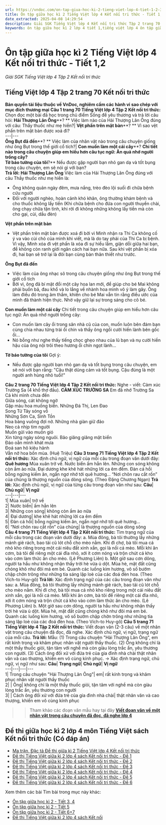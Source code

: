 ```yaml
---
url: https://vndoc.com/on-tap-giua-hoc-ki-2-tieng-viet-lop-4-tiet-1-2-3815
title: Ôn tập giữa học kì 2 Tiếng Việt lớp 4 Kết nối tri thức - Tiết 1,2 - Giải SGK Tiếng Việt lớp 4 Tập 2 Kết nối tri thức - VnDoc.com
date_extracted: 2025-04-08 14:29:54
description: Giải SGK Tiếng Việt lớp 4 Kết nối tri thức Tập 2 trang 70 được biên soạn nhằm giúp các em HS đạt kết quả tốt trong quá trình làm bài tập và học tập môn Tiếng Việt lớp 4.
keywords: ôn tập giữa học kì 2 lớp 4 tiết 1,tiếng việt lớp 4 ôn tập giữa học kì 2,Ôn tập giữa học kì 2 Tiếng Việt lớp 4,giải bài tập sgk tiếng việt 4 tuần 27,Giải bài tập SGK Tiếng Việt 4 tập 2,Giải bài tập SGK Tiếng Việt 4 tập 2 trang 70,để học tốt tiếng việt 4,lời giải hay tiếng việt lớp 4,giải bài tập tiếng việt lớp 4,tiếng việt lớp 4,sgk tiếng việt 4 tập 2,soạn bài lớp 4
---
```


# Ôn tập giữa học kì 2 Tiếng Việt lớp 4 Kết nối tri thức - Tiết 1,2
 _Giải SGK Tiếng Việt lớp 4 Tập 2 Kết nối tri thức_
## **Tiếng Việt lớp 4 Tập 2 trang 70 Kết nối tri thức**
**Bản quyền tài liệu thuộc về VnDoc, nghiêm cấm các hành vi sao chép với mục đích thương mại**
**Câu 1 trang 70 Tiếng Việt lớp 4 Tập 2 Kết nối tri thức:** Chọn đọc một bài đã học trong chủ điểm Sống để yêu thương và trả lời câu hỏi:
**Hải Thượng Lãn Ông****? ** Việc làm nào của Hải Thượng Lãn Ông đúng với câu: Thầy thuốc như mẹ hiền?| **Vệt phấn trên mặt bàn****? ** Vì sao vệt phấn trên mặt bàn được xoá đi?  
---|---  
**Ông Bụt đã đến****? ** Việc làm của nhân vật nào trong câu chuyện giống như ông Bụt trong thế giới cổ tích?| **Con muốn làm một cái cây****? **Chi tiết nào trong câu chuyện giúp em hiểu hơn câu tục ngữ: Ăn quả nhớ người trồng cây?  
**Tờ báo tường của tôi****?** Nếu được gặp người bạn nhỏ gan dạ và tốt bụng trong câu chuyện, em sẽ nói gì với bạn?  
**Trả lời:**
**Hải Thượng Lãn Ông**
Việc làm của Hải Thượng Lãn Ông đúng với câu Thầy thuốc như mẹ hiền là:
  * Ông không quản ngày đêm, mưa nắng, trèo đèo lội suối đi chữa bệnh cứu người
  * Đối với người nghèo, hoàn cảnh khó khăn, ông thường khám bệnh và cho thuốc không lấy tiền \(Khi chữa bệnh cho đứa con người thuyền chài, ông chạy chữa tận tình, khi rời đi không những không lấy tiền mà còn cho gại, củi, dầu đèn\)

**Vệt phấn trên mặt bàn**
  * Vệt phấn trên mặt bàn được xoá đi bởi vì Minh nhận ra Thi Ca không cố ý va vào cùi chỏ của mình khi viết, mà là do tay phải của Thi Ca bị bệnh. Vì vậy, Minh xóa đi vệt phấn là xóa đi sự hiểu lầm, giận dỗi giữa hai bạn, để không còn ranh giới ngăn cách hai bạn nữa. Sau khi vệt phấn bị xóa đi, hai bạn sẽ trở lại là đôi bạn cùng bàn thân thiết như trước.

**Ông Bụt đã đến**
  * Việc làm của ông nhạc sõ trong câu chuyện giống như ông Bụt trong thế giới cổ tích
  * Bởi vì, ông đã bí mật đổi một cây hoa lan mới, để giúp cho bé Mai không phải buồn bã, đau khổ và lo lắng về nhành hoa mình vô ý làm gãy. Ông làm điều đó trong âm thầm, khiến cho bé Mai vẫn tin rằng điều ước của mình đã thành hiện thực. Nhờ vậy giữ lại sự trong sáng cho cô bé.

**Con muốn làm một cái cây**
Chi tiết trong câu chuyện giúp em hiểu hơn câu tục ngữ: Ăn quả nhớ người trồng cây:
  * Con muốn làm cây ổi trong sân nhà cũ của con, muốn luôn bên đám bạn cùng chia nhau từng trái ổi chín và thấy ông ngồi cười hiền lành bên gốc ổi…
  * Nó bỗng như nghe thấy tiếng chọc ghẹo nhau của lũ bạn và nụ cười hiền hậu của ông nội trôi theo hương ổi chín ngọt lành…

**Tờ báo tường của tôi**
Gợi ý:
  * Nếu được gặp người bạn nhỏ gan dạ và tốt bụng trong câu chuyện, em sẽ nói với bạn rằng: "Cậu thật dũng cảm và tốt bụng. Cậu đúng là một người anh hùng nhỏ tuổi\!"

**Câu 2 trang 70 Tiếng Việt lớp 4 Tập 2 Kết nối tri thức:** Nghe - viết: Cảm xúc Trường Sa \(4 khổ thơ đầu\).
**CẢM XÚC TRƯỜNG SA**
Em đã nhớ Trường Sa  
Cả khi mình chưa đến  
Giữa sóng, cát không ngờ  
Gặp màu hoa muống biển.
Những Đá Thị, Len Đao  
Song Tử Tây sóng vỗ  
Những Sơn Ca, Sinh Tồn  
Hoa bàng vuông đợi nở.
Những nhà giàn giữ đảo  
Neo cả nhịp tim người  
Muốn gửi vào muôn gió  
Xin từng ngày sóng nguôi.
Bão giăng giăng mặt biển  
Đảo oằn mình khát mưa  
Đoá san hô kiêu hãnh  
Vẫn nở hoa bốn mùa.
\(Huệ Triệu\)
**Câu 3 trang 71 Tiếng Việt lớp 4 Tập 2 Kết nối tri thức:** Xác định chủ ngữ, vị ngữ của mỗi câu trong đoạn văn dưới đây:
**Quê hương**
Mùa xuân trở về. Nước biển ấm hẳn lên. Những con sóng không còn ầm ào nữa. Đại dương khe khẽ hát những lời ca êm đềm. Đàn cá hồi bỗng ngừng kiếm ăn, ngẩn ngơ nhớ tới quê hương… “Nơi chôn rau cắt rốn” của chúng là thượng nguồn của dòng sông.
\(Theo Đặng Chương Ngạn\)
**Trả lời:**
Xác định chủ ngữ, vị ngữ của từng câu trong đoạn văn như sau:
**Câu**| **Chủ ngữ**| **Vị ngữ**  
---|---|---  
1| Mùa xuân| trở về  
2| Nước biển| ấm hẳn lên  
3| Những con sóng| không còn ầm ào nữa  
4| Đại dương| khe khẽ hát những lời ca êm đềm  
5| Đàn cá hồi| bỗng ngừng kiếm ăn, ngẩn ngơ nhớ tới quê hương…  
6| “Nơi chôn rau cắt rốn” của chúng| là thượng nguồn của dòng sông  
**Câu 4 trang 71 Tiếng Việt lớp 4 Tập 2 Kết nối tri thức:** Tìm trạng ngữ của mỗi câu trong các đoạn văn dưới đây:
a. Mùa đông, bà tôi thường lấy những mảnh giẻ rách, bao tải cũ lót chỗ cho mèo nằm. Khi đi chợ, bà tôi mua cá nhỏ kho riêng trong một cái niêu đất xinh xắn, gọi là nồi cá mèo. Mỗi khi ăn cơm, bà tôi để riêng một cái đĩa nhỏ, xới ít cơm nóng và trộn chút cá kho vào cơm làm thức ăn cho mèo.
\(Lê Phương Liên\)
b. Một giờ sau cơn dông, người ta hầu như không nhận thấy trời hè vừa ủ dột. Mùa hè, mặt đất cũng chóng khô như đôi má em bé. Quanh các luống kim hương, vô số bướm chập chờn trông như những tia sáng lập loè của các đoá đèn hoa.
\(Theo Vích-to Huy-gô\)
**Trả lời:**
Xác định trạng ngữ của các câu trong đoạn văn như sau:
a. Mùa đông, bà tôi thường lấy những mảnh giẻ rách, bao tải cũ lót chỗ cho mèo nằm. Khi đi chợ, bà tôi mua cá nhỏ kho riêng trong một cái niêu đất xinh xắn, gọi là nồi cá mèo. Mỗi khi ăn cơm, bà tôi để riêng một cái đĩa nhỏ, xới ít cơm nóng và trộn chút cá kho vào cơm làm thức ăn cho mèo.
\(Lê Phương Liên\)
b. Một giờ sau cơn dông, người ta hầu như không nhận thấy trời hè vừa ủ dột. Mùa hè, mặt đất cũng chóng khô như đôi má em bé. Quanh các luống kim hương, vô số bướm chập chờn trông như những tia sáng lập loè của các đoá đèn hoa.
\(Theo Vích-to Huy-gô\)
**Câu 5 trang 71 Tiếng Việt lớp 4 Tập 2 Kết nối tri thức:** Viết đoạn văn \(2-3 câu\) về một nhân vật trong câu chuyện đã đọc, đã nghe. Xác định chủ ngữ, vị ngữ, trạng ngữ của mỗi câu.
**Trả lời:**
Mẫu:
\(1\) Trong câu chuyện "Hải Thượng Lãn Ông", em rất kính trọng và khâm phục nhân vật người thầy thuốc. \(2\) Ông không chỉ là một thầy thuốc giỏi, tận tâm với nghề mà còn giàu lòng trắc ẩn, yêu thương con người. \(3\) Cách ông đối xử với đứa trẻ của gia đình nhà chài thật nhân văn và cao thượng, khiến em vô cùng kính phục.
→ Xác định trạng ngữ, chủ ngữ, vị ngữ như sau:
**Câu**| **Trạng ngữ**| **Chủ ngữ**| **Vị ngữ**  
---|---|---|---  
1| Trong câu chuyện "Hải Thượng Lãn Ông"| em| rất kính trọng và khâm phục nhân vật người thầy thuốc  
2| | Ông| không chỉ là một thầy thuốc giỏi, tận tâm với nghề mà còn giàu lòng trắc ẩn, yêu thương con người  
3| | Cách ông đối xử với đứa trẻ của gia đình nhà chài| thật nhân văn và cao thượng, khiến em vô cùng kính phục  
>> Tham khảo các đoạn văn mẫu hay tại đây **[Viết đoạn văn về một nhân vật trong câu chuyện đã đọc, đã nghe lớp 4](<https://vndoc.com/viet-doan-van-ve-mot-nhan-vat-trong-cau-chuyen-da-doc-da-nghe-lop-4-302495>)**
## **Đề thi giữa học kì 2 lớp 4 môn Tiếng Việt sách Kết nối tri thức \(Có đáp án\)**
  * [Ma trận, Đặc tả Đề thi giữa kì 2 Tiếng Việt lớp 4 Kết nối tri thức](<https://vndoc.com/ma-tran-dac-ta-de-thi-giua-ki-2-tieng-viet-lop-4-ket-noi-tri-thuc-315041>)
  * [Đề thi Tiếng Việt giữa kì 2 lớp 4 sách Kết nối tri thức - Đề 1](<https://vndoc.com/de-thi-tieng-viet-giua-ki-2-lop-4-sach-ket-noi-tri-thuc-de-1-315376>)
  * [Đề thi Tiếng Việt giữa kì 2 lớp 4 sách Kết nối tri thức - Đề 2](<https://vndoc.com/de-thi-tieng-viet-giua-ki-2-lop-4-sach-ket-noi-tri-thuc-de-2-316158>)
  * [Đề thi Tiếng Việt giữa kì 2 lớp 4 sách Kết nối tri thức - Đề 3](<https://vndoc.com/de-thi-tieng-viet-giua-ki-2-lop-4-sach-ket-noi-tri-thuc-de-3-316163>)
  * [Đề thi Tiếng Việt giữa kì 2 lớp 4 sách Kết nối tri thức - Đề 4](<https://vndoc.com/de-thi-tieng-viet-giua-ki-2-lop-4-sach-ket-noi-tri-thuc-de-4-316165>)
  * [Đề thi Tiếng Việt giữa kì 2 lớp 4 sách Kết nối tri thức - Đề 5](<https://vndoc.com/de-thi-tieng-viet-giua-ki-2-lop-4-sach-ket-noi-tri-thuc-de-5-316166>)
  * [Đề thi Tiếng Việt giữa kì 2 lớp 4 sách Kết nối tri thức - Đề 6](<https://vndoc.com/de-thi-tieng-viet-giua-ki-2-lop-4-sach-ket-noi-tri-thuc-de-6-316168>)

Xem thêm các bài Tìm bài trong mục này khác:
  * [Ôn tập giữa học kì 2 - Tiết 3, 4](</on-tap-giua-hoc-ki-2-tieng-viet-lop-4-tiet-3-3819>)
  * [Ôn tập giữa học kì 2 - Tiết 5](</on-tap-giua-hoc-ki-2-tieng-viet-lop-4-tiet-5-3828>)
  * [Ôn tập giữa học kì 2 - Tiết 6+7](</on-tap-giua-hoc-ki-2-tieng-viet-lop-4-tiet-6-3875>)
  * [Đề thi Tiếng Việt giữa kì 2 lớp 4 sách Kết nối](<https://vndoc.com/de-thi-giua-ki-2-lop-4-mon-tieng-viet-sach-ket-noi-tri-thuc>)

